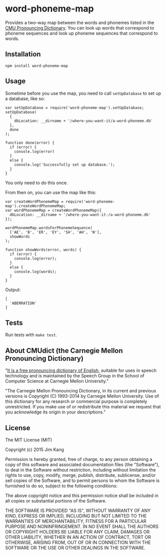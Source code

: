 word-phoneme-map
==================

Provides a two-way map between the words and phonemes listed in the [CMU Pronouncing Dictionary](http://www.speech.cs.cmu.edu/cgi-bin/cmudict). You can look up words that correspond to phoneme sequences and look up phoneme sequences that correspond to words.

Installation
------------

    npm install word-phoneme-map

Usage
-----

Sometime before you use the map, you need to call `setUpDatabase` to set up a database, like so:

    var setUpDatabase = require('word-phoneme-map').setUpDatabase;
    setUpDatabase(
      {
        dbLocation: __dirname + '/where-you-want-it/a-word-phoneme.db'
      },
      done
    );

    function done(error) {
      if (error) {
        console.log(error)
      }
      else {
        console.log('Successfully set up database.');
      }
    }

You only need to do this once.

From then on, you can use the map like this:

    var createWordPhonemeMap = require('word-phoneme-map').createWordPhonemeMap;
    var wordPhonemeMap = createWordPhonemeMap({
      dbLocation: __dirname + '/where-you-want-it-/a-word-phoneme.db'
    });

    wordPhonemeMap.wordsForPhonemeSequence(
      ['AE', 'B', 'ER', 'EY', 'SH', 'AH', 'N'],
      showWords
    );

    function showWords(error, words) {
      if (error) {
        console.log(error);
      }
      else {
        console.log(words);
      }
    }

Output:

    [
      'ABERRATION'
    ]

Tests
-----

Run tests with `make test`.

About CMUdict (the Carnegie Mellon Pronouncing Dictionary)
----------------------------------------------------------

"[It is a free pronouncing dictionary of English](http://www.speech.cs.cmu.edu/cgi-bin/cmudict), suitable for uses in speech
technology and is maintained by the Speech Group in the School of
Computer Science at Carnegie Mellon University."

"The Carnegie Mellon Pronouncing Dictionary, in its current and
previous versions is Copyright (C) 1993-2014 by Carnegie Mellon
University.  Use of this dictionary for any research or commercial
purpose is completely unrestricted.  If you make use of or
redistribute this material we request that you acknowledge its
origin in your descriptions."

License
-------

The MIT License (MIT)

Copyright (c) 2015 Jim Kang

Permission is hereby granted, free of charge, to any person obtaining a copy
of this software and associated documentation files (the "Software"), to deal
in the Software without restriction, including without limitation the rights
to use, copy, modify, merge, publish, distribute, sublicense, and/or sell
copies of the Software, and to permit persons to whom the Software is
furnished to do so, subject to the following conditions:

The above copyright notice and this permission notice shall be included in
all copies or substantial portions of the Software.

THE SOFTWARE IS PROVIDED "AS IS", WITHOUT WARRANTY OF ANY KIND, EXPRESS OR
IMPLIED, INCLUDING BUT NOT LIMITED TO THE WARRANTIES OF MERCHANTABILITY,
FITNESS FOR A PARTICULAR PURPOSE AND NONINFRINGEMENT. IN NO EVENT SHALL THE
AUTHORS OR COPYRIGHT HOLDERS BE LIABLE FOR ANY CLAIM, DAMAGES OR OTHER
LIABILITY, WHETHER IN AN ACTION OF CONTRACT, TORT OR OTHERWISE, ARISING FROM,
OUT OF OR IN CONNECTION WITH THE SOFTWARE OR THE USE OR OTHER DEALINGS IN
THE SOFTWARE.
